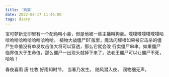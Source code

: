 ```yaml
---
title: '狗豪'
date: 2022-08-17 11:45:00
tags: diary
---
```

宝可梦新无印里有一个配角叫小豪，但是他被一些主播叫狗豪。噗噗噗噗噗噗噗哈哈哈哈哈哈哈哈哈哈哈哈。
植物大战僵尸BT版里，魔法闪耀根如果被它击杀的僵尸生命值没有单发攻击值大将可以穿透，那么它就会改
行卖僵尸串串。如果僵尸临界值大于生命值，那么僵尸一出现头就掉下来了，法老王僵尸可以让僵尸不死，
哈哈！

春夜喜雨 唐 杜牧
好雨知时节，
当春乃发生。
随风潜入夜，
润物细无声。
